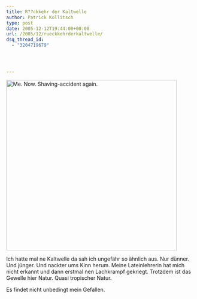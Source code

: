 ```yaml
---
title: R??ckkehr der Kaltwelle
author: Patrick Kollitsch
type: post
date: 2005-12-12T19:44:00+00:00
url: /2005/12/rueckkehrderkaltwelle/
dsq_thread_id:
  - "3204719679"




---
```

[<img width="455" src="//static.flickr.com/35/73021263_357f2105ae.jpg" alt="Me. Now. Shaving-accident again." />][1]

Ich hatte mal ne Kaltwelle da sah ich ungef&auml;hr so &auml;hnlich aus. Nur d&uuml;nner. Und j&uuml;nger. Und nackter ums Kinn herum. Meine Lateinlehrerin hat mich nicht erkannt und dann erstmal nen Lachkrampf gekriegt. Trotzdem ist das Gewelle hier Natur. Quasi tropischer Natur.

Es findet nicht unbedingt mein Gefallen.

 [1]: http://www.flickr.com/photos/schreibblogade/73021263/ "Me. Now. Shaving-accident again."